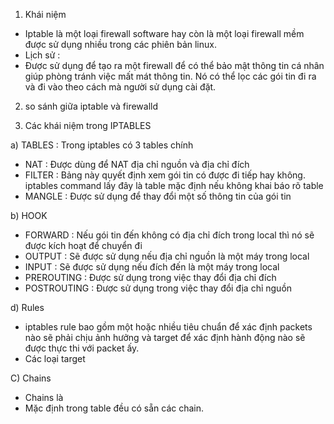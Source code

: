 1. Khái niệm 
- Iptable là một loại firewall software hay còn là một loại firewall mềm được sử dụng nhiều trong các phiên bản linux.
- Lịch sử : 
- Được sử dụng để tạo ra một firewall để có thể bảo mật thông tin cá nhân giúp phòng tránh việc mất mát thông tin. Nó có thể lọc các gói tin đi ra và đi vào theo cách mà người sử dụng cài đặt. 

2. so sánh giữa iptable và firewalld 

3. Các khái niệm trong IPTABLES 

a) TABLES :  Trong iptables có 3 tables chính 
- NAT : Được dùng để NAT địa chỉ nguồn và địa chỉ đích 
- FILTER : Bảng này quyết định xem gói tin có được đi tiếp hay không. iptables command lấy đây là table mặc định nếu không khai báo rõ table 
- MANGLE : Được sử dụng để thay đổi một số thông tin của gói tin 

b) HOOK 
- FORWARD : Nếu gói tin đến không có địa chỉ đích trong local thì nó sẽ được kích hoạt để chuyển đi 
- OUTPUT : Sẽ được sử dụng nếu địa chỉ nguồn là một máy trong local 
- INPUT : Sẽ được sử dụng nếu đích đến là một máy trong local 
- PREROUTING : Được sử dụng trong việc thay đổi địa chỉ đích 
- POSTROUTING : Được sử dụng trong việc thay đổi địa chỉ nguồn 

d) Rules
- iptables rule bao gồm một hoặc nhiều tiêu chuẩn để xác định packets nào sẽ phải chịu ảnh hưởng và target để xác định hành động nào sẽ được thực thi với packet ấy.
- Các loại target 

C) Chains
- Chains là 
- Mặc định trong table đều có sẵn các chain. 



